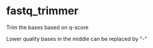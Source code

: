 # fastq_trimmer
Trim the bases based on q-score

Lower quality bases in the middle can be replaced by "-"

